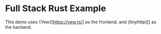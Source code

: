 # Full Stack Rust Example

This demo uses {Yew}[https://yew.rs/] as the frontend,  and {tinyhttp}[] as the backend.
